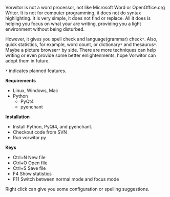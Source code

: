 Vorwitor is not a word processor, not like Microsoft Word or OpenOffice.org Writer. It is not for computer programming, it does not do syntax highlighting. It is very simple, it does not find or replace. All it does is helping you focus on what your are writing, providing you a light environment without being disturbed.

However, it gives you spell check and language(grammar) check`*`. Also, quick statistics, for example, word count, or dictionary`*` and thesaurus`*`. Maybe a picture browser`*` by side. There are more techniques can help writing or even provide some better enlightenments, hope Vorwitor can adopt them in future.

`*` indicates planned features.

**Requirements**

  * Linux, Windows, Mac
  * Python
    * PyQt4
    * pyenchant

**Installation**

  * Install Python, PyQt4, and pyenchant.
  * Checkout code from SVN
  * Run vorwitor.py

**Keys**

  * Ctrl+N New file
  * Ctrl+O Open file
  * Ctrl+S Save file
  * F4 Show statistics
  * F11 Switch between normal mode and focus mode

Right click can give you some configuration or spelling suggestions.